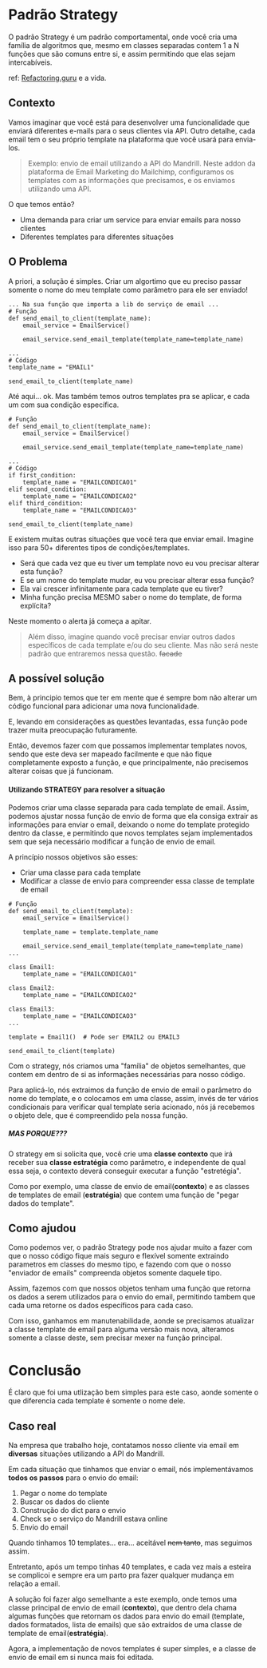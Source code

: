 # Padrão Strategy
O padrão Strategy é um padrão comportamental, onde você cria uma família de algoritmos que,
mesmo em classes separadas contem 1 a N funções que são comuns entre si, e assim permitindo
que elas sejam intercabíveis.

ref: [Refactoring.guru](https://refactoring.guru/pt-br/design-patterns/strategy) e a vida.

## Contexto
Vamos imaginar que você está para desenvolver uma funcionalidade que enviará diferentes e-mails para
o seus clientes via API. Outro detalhe, cada email tem o seu próprio template na plataforma que você 
usará para envia-los.

> Exemplo: envio de email utilizando a API do Mandrill. Neste addon da plataforma de Email 
> Marketing do Mailchimp, configuramos os templates com as informações que precisamos, e os enviamos
> utilizando uma API. 

O que temos então?
- Uma demanda para criar um service para enviar emails para nosso clientes
- Diferentes templates para diferentes situações

## O Problema
A priori, a solução é simples.
Criar um algortimo que eu preciso passar somente o nome do meu template como parâmetro para 
ele ser enviado!

```
... Na sua função que importa a lib do serviço de email ... 
# Função
def send_email_to_client(template_name):
    email_service = EmailService()

    email_service.send_email_template(template_name=template_name)

...
# Código
template_name = "EMAIL1"

send_email_to_client(template_name)
```

Até aqui... ok. Mas também temos outros templates pra se aplicar, e cada um com sua condição 
específica.

```
# Função
def send_email_to_client(template_name):
    email_service = EmailService()

    email_service.send_email_template(template_name=template_name)

...
# Código
if first_condition:
    template_name = "EMAILCONDICAO1"
elif second_condition:
    template_name = "EMAILCONDICAO2"
elif third_condition:
    template_name = "EMAILCONDICAO3"

send_email_to_client(template_name)
```
E existem muitas outras situações que você tera que enviar email. Imagine isso para 50+ diferentes
tipos de condições/templates.

- Será que cada vez que eu tiver um template novo eu vou precisar alterar esta função?
- E se um nome do template mudar, eu vou precisar alterar essa função?
- Ela vai crescer infinitamente para cada template que eu tiver?
- Minha função precisa MESMO saber o nome do template, de forma explícita?

Neste momento o alerta já começa a apitar.

> Além disso, imagine quando você precisar enviar outros dados específicos de cada template e/ou do seu 
cliente. Mas não será neste padrão que entraremos nessa questão. ~~facade~~

## A possível solução
Bem, à principio temos que ter em mente que é sempre bom não alterar um código funcional para 
adicionar uma nova funcionalidade.

E, levando em considerações as questões levantadas, essa função pode trazer muita preocupação 
futuramente.

Então, devemos fazer com que possamos implementar templates novos, sendo que este deva ser mapeado
facilmente e que não fique completamente exposto a função, e que principalmente, não precisemos
alterar coisas que já funcionam.

#### Utilizando STRATEGY para resolver a situação
Podemos criar uma classe separada para cada template de email. 
Assim, podemos ajustar nossa função de envio de forma que ela consiga extrair as informações 
para enviar o email, deixando o nome do template protegido dentro da classe, e permitindo que 
novos templates sejam implementados sem que seja necessário modificar a função de envio de email.

A princípio nossos objetivos são esses: 
- Criar uma classe para cada template
- Modificar a classe de envio para compreender essa classe de template de email
```
# Função
def send_email_to_client(template):
    email_service = EmailService()

    template_name = template.template_name

    email_service.send_email_template(template_name=template_name)
...

class Email1:
    template_name = "EMAILCONDICAO1"

class Email2:
    template_name = "EMAILCONDICAO2"

class Email3:
    template_name = "EMAILCONDICAO3"
...

template = Email1()  # Pode ser EMAIL2 ou EMAIL3

send_email_to_client(template)

```
Com o strategy, nós criamos uma "família" de objetos semelhantes, que contem em dentro de si
as informaçães necessárias para nosso código.

Para aplicá-lo, nós extraimos da função de envio de email o parâmetro do nome do template, e 
o colocamos em uma classe, assim, invés de ter vários condicionais para verificar qual template
seria acionado, nós já recebemos o objeto dele, que é compreendido pela nossa função.


##### MAS PORQUE???
O strategy em si solicita que, você crie uma **classe contexto** que irá receber sua **classe
estratégia** como parâmetro, e independente de qual essa seja, o contexto deverá conseguir
executar a função "estretégia".

Como por exemplo, uma classe de envio de email(**contexto**) e as classes de templates de email
(**estratégia**) que contem uma função de "pegar dados do template". 

## Como ajudou
Como podemos ver, o padrão Strategy pode nos ajudar muito a fazer com que o nosso código fique mais
seguro e flexível somente extraindo parametros em classes do mesmo tipo, e fazendo com que o nosso
"enviador de emails" compreenda objetos somente daquele tipo.

Assim, fazemos com que nossos objetos tenham uma função que retorna os dados a serem utilizados
para o envio do email, permitindo tambem que cada uma retorne os dados específicos para cada caso.

Com isso, ganhamos em manutenabilidade, aonde se precisamos atualizar a classe template
de email para alguma versão mais nova, alteramos somente a classe deste, sem precisar mexer 
na função principal.

# Conclusão
É claro que foi uma utlização bem simples para este caso, aonde somente o que diferencia cada template
é somente o nome dele.

## Caso real
Na empresa que trabalho hoje, contatamos nosso cliente via email em **diversas** situações 
utilizando a API do Mandrill.

Em cada situação que tinhamos que enviar o email, nós implementávamos **todos os passos** para 
o envio do email:
1. Pegar o nome do template
2. Buscar os dados do cliente
3. Construção do dict para o envio
4. Check se o serviço do Mandrill estava online
5. Envio do email

Quando tinhamos 10 templates... era... aceitável ~~nem tanto~~, mas seguimos assim.

Entretanto, após um tempo tinhas 40 templates, e cada vez mais a esteira se complicoi e sempre
era um parto pra fazer qualquer mudança em relação a email.

A solução foi fazer algo semelhante a este exemplo, onde temos uma classe principal
de envio de email (**contexto**), que dentro dela chama algumas funções que retornam os 
dados para envio do email (template, dados formatados, lista de emails) que são extraídos
de uma classe de template de email(**estratégia**).

Agora, a implementação de novos templates é super simples, e a classe de envio de email
em si nunca mais foi editada.